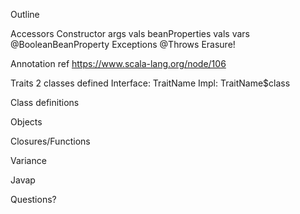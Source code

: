 Outline

Accessors
 Constructor args
 vals
 beanProperties
   vals
   vars
   @BooleanBeanProperty
Exceptions
  @Throws
  Erasure!

Annotation ref https://www.scala-lang.org/node/106

Traits
  2 classes defined
  Interface: TraitName
  Impl: TraitName$class

Class definitions

Objects

Closures/Functions

Variance

Javap

Questions?
